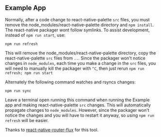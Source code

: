 ## Example App

Normally, after a code change to react-native-palette `src` files,
you must remove the node_modules/react-native-palette directory
and `npm install`.  The react-native packager wont follow symlinks.
To assist development, instead of `npm run start`, use:

```
npm run refresh
```

This will remove the node_modules/react-native-palette directory,
copy the react-native-palette `src` files from `..`.
Since the packager won't notice changes in `node_modules`,
each time you make a change in the `src` files, you will need to
manually kill the packager with `^C`, then just rerun `npm run refresh; npm run start`


Alternately the following command watches and rsyncs changes:

```
npm run sync
```

Leave a terminal open running this command when running the Example
app and making react-native-palette `src` changes. This will automatically
propagate changes to `node_modules`. However, since the packager won't
notice the changes and you will have to restart it anyway, so using
`npm run refresh` will be easier.

Thanks to [react-native-router-flux](https://github.com/aksonov/react-native-router-flux/blob/6cb358b0977c9459bdacf3fef26b6e2670844c46/Example/README.md) for this tool.
